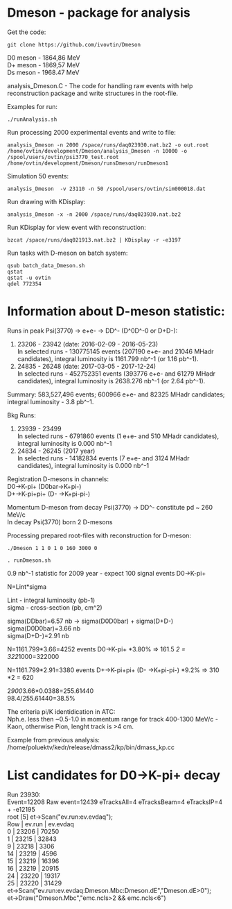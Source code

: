 # Dmeson - package for analysis

Get the code:  <br />
```
git clone https://github.com/ivovtin/Dmeson
```

D0 meson - 1864,86 MeV <br />
D+ meson - 1869,57 MeV <br />
Ds meson - 1968.47 MeV <br />

analysis_Dmeson.C - The code for handling raw events with help reconstruction package and write structures in the root-file. <br />

Examples for run: <br />
```
./runAnalysis.sh
```
Run processing 2000 experimental events and write to file:
```
analysis_Dmeson -n 2000 /space/runs/daq023930.nat.bz2 -o out.root
/home/ovtin/development/Dmeson/analysis_Dmeson -n 10000 -o /spool/users/ovtin/psi3770_test.root /home/ovtin/development/Dmeson/runsDmeson/runDmeson1
```
Simulation 50 events:
```
analysis_Dmeson  -v 23110 -n 50 /spool/users/ovtin/sim000018.dat
```
Run drawing with KDisplay:
```
analysis_Dmeson -x -n 2000 /space/runs/daq023930.nat.bz2
```
Run KDisplay for view event with reconstruction:
```
bzcat /space/runs/daq021913.nat.bz2 | KDisplay -r -e3197
```
Run tasks with D-meson on batch system:
```
qsub batch_data_Dmeson.sh
qstat
qstat -u ovtin
qdel 772354
```

# Information about D-meson statistic:
Runs in peak Psi(3770) -> e+e- -> DD^- (D^0D^-0 or D+D-): <br />
1) 23206 - 23942 (date: 2016-02-09 - 2016-05-23) <br />
In selected runs - 130775145 events (207190 e+e- and 21046 MHadr candidates), integral luminosity is 1161.799 nb^-1 (or 1.16 pb^-1).  <br />
2) 24835 - 26248 (date: 2017-03-05 - 2017-12-24) <br />
In selected runs - 452752351 events (393776 e+e- and 61279 MHadr candidates), integral luminosity is 2638.276 nb^-1 (or 2.64 pb^-1).  <br />

Summary: 583,527,496 events; 600966 e+e- and 82325 MHadr candidates; integral luminosity - 3.8 pb^-1. <br />

Bkg Runs: <br />
1) 23939 - 23499 <br />
In selected runs - 6791860 events (1 e+e- and 510 MHadr candidates), integral luminosity is 0.000 nb^-1   <br />
2) 24834 - 26245 (2017 year) <br />
In selected runs - 14182834 events (7 e+e- and 3124 MHadr candidates), integral luminosity is 0.000 nb^-1   <br />

Registration D-mesons in channels:<br />
D0->K-pi+ (D0bar->K+pi-)           <br />
D+->K-pi+pi+ (D- ->K+pi-pi-)       <br />

Momentum D-meson from decay Psi(3770) -> DD^- constitute pd ~ 260 MeV/c <br />
In decay Psi(3770) born 2 D-mesons                                <br />

Processing prepared root-files with reconstruction for D-meson:
```
./Dmeson 1 1 0 1 0 160 3000 0

. runDmeson.sh
```

0.9 nb^-1 statistic for 2009 year - expect 100 signal events D0->K-pi+  <br />

N=Lint*sigma                                                                 <br />

Lint - integral luminosity (pb-1)                                        <br />
sigma - cross-section (pb, cm^2)                                                   <br />

sigma(DDbar)=6.57 nb   -> sigma(D0D0bar) + sigma(D+D-)                       <br />
sigma(D0D0bar)=3.66 nb                                                       <br />
sigma(D+D-)=2.91 nb                                                          <br />

N=1161.799*3.66=4252 events  D0->K-pi+  *3.80%  => 161.5 *2 = 322*1000=322000       <br />

N=1161.799*2.91=3380 events  D+->K-pi+pi+ (D- ->K+pi-pi-) *9.2% => 310 *2 = 620         <br />

 2*900*3.66*0.0388=255.61440                                                             <br />
 98.4/255.61440=38.5%                                                                    <br />

The criteria pi/K identidication in ATC:                                                       <br />
Nph.e. less then ~0.5-1.0 in momentum range for track 400-1300 MeV/c  - Kaon, otherwise Pion, lenght track is >4 cm. <br />

Example from previous analysis: /home/poluektv/kedr/release/dmass2/kp/bin/dmass_kp.cc  <br />


# List candidates for D0->K-pi+ decay
Run 23930:                                                                                     <br />
Event=12208	Raw event=12439	eTracksAll=4	eTracksBeam=4	eTracksIP=4    +   -e12195     <br />
root [5] et->Scan("ev.run:ev.evdaq");           <br />
    Row   |    ev.run |  ev.evdaq               <br />
       0  |    23206 |     70250                <br />
       1  |    23215 |     32843                <br />
       9  |    23218 |      3306                <br />
      14  |    23219 |      4596                <br />
      15  |    23219 |     16396                <br />
      16  |    23219 |     20915                <br />
      24  |    23220 |     19317                <br />
      25  |    23220 |     31429                <br />
et->Scan("ev.run:ev.evdaq:Dmeson.Mbc:Dmeson.dE","Dmeson.dE>0");    <br />
et->Draw("Dmeson.Mbc","emc.ncls>2 && emc.ncls<6")                  <br />














